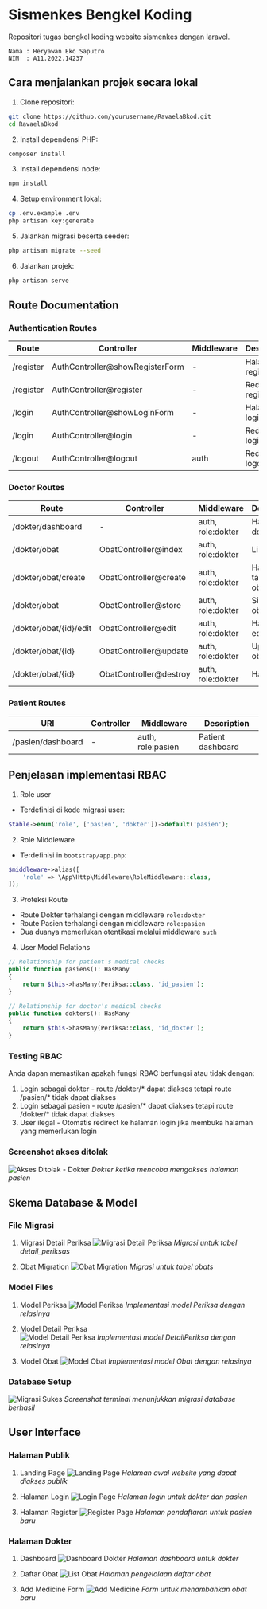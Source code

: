 # Sismenkes Bengkel Koding

Repositori tugas bengkel koding website sismenkes dengan laravel.

```
Nama : Heryawan Eko Saputro
NIM  : A11.2022.14237
```

## Cara menjalankan projek secara lokal

1. Clone repositori:
```bash
git clone https://github.com/yourusername/RavaelaBkod.git
cd RavaelaBkod
```

2. Install dependensi PHP:
```bash
composer install
```

3. Install dependensi node:
```bash
npm install
```

4. Setup environment lokal:
```bash
cp .env.example .env
php artisan key:generate
```

5. Jalankan migrasi beserta seeder:
```bash
php artisan migrate --seed
```

6. Jalankan projek:
```bash
php artisan serve
```

## Route Documentation

### Authentication Routes
| Route | Controller | Middleware | Deskripsi |
|-------|------------|------------|-----------|
| /register | AuthController@showRegisterForm | - | Halaman register |
| /register | AuthController@register | - | Redirect register |
| /login | AuthController@showLoginForm | - | Halaman login |
| /login | AuthController@login | - | Redirect login |
| /logout | AuthController@logout | auth | Redirect logout |

### Doctor Routes
| Route | Controller | Middleware | Description |
|-------|------------|------------|-------------|
| /dokter/dashboard | - | auth, role:dokter | Halaman dokter |
| /dokter/obat | ObatController@index | auth, role:dokter | List obat |
| /dokter/obat/create | ObatController@create | auth, role:dokter | Halaman tambah obat |
| /dokter/obat | ObatController@store | auth, role:dokter | Simpan obat |
| /dokter/obat/{id}/edit | ObatController@edit | auth, role:dokter | Halaman edit obat |
| /dokter/obat/{id} | ObatController@update | auth, role:dokter | Update obat |
| /dokter/obat/{id} | ObatController@destroy | auth, role:dokter | Hapus obat |

### Patient Routes
| URI | Controller | Middleware | Description |
|-----|------------|------------|-------------|
| /pasien/dashboard | - | auth, role:pasien | Patient dashboard |

## Penjelasan implementasi RBAC

1. Role user
- Terdefinisi di kode migrasi user:
```php
$table->enum('role', ['pasien', 'dokter'])->default('pasien');
```

2. Role Middleware
- Terdefinisi in `bootstrap/app.php`:
```php
$middleware->alias([
    'role' => \App\Http\Middleware\RoleMiddleware::class,
]);
```

3. Proteksi Route
- Route Dokter terhalangi dengan middleware `role:dokter`
- Route Pasien terhalangi dengan middleware `role:pasien`
- Dua duanya memerlukan otentikasi melalui middleware `auth`

4. User Model Relations
```php
// Relationship for patient's medical checks
public function pasiens(): HasMany
{
    return $this->hasMany(Periksa::class, 'id_pasien');
}

// Relationship for doctor's medical checks
public function dokters(): HasMany
{
    return $this->hasMany(Periksa::class, 'id_dokter');
}
```

### Testing RBAC

Anda dapan memastikan apakah fungsi RBAC berfungsi atau tidak dengan:
1. Login sebagai dokter - route /dokter/* dapat diakses tetapi route /pasien/* tidak dapat diakses
2. Login sebagai pasien - route /pasien/* dapat diakses tetapi route /dokter/* tidak dapat diakses
3. User ilegal - Otomatis redirect ke halaman login jika membuka halaman yang memerlukan login

### Screenshot akses ditolak

![Akses Ditolak - Dokter](TSS\T1.png)
*Dokter ketika mencoba mengakses halaman pasien*

## Skema Database & Model

### File Migrasi

1. Migrasi Detail Periksa
![Migrasi Detail Periksa](TSS\tgA2.png)
*Migrasi untuk tabel detail_periksas*

2. Obat Migration
![Obat Migration](TSS\tgA1.png)
*Migrasi untuk tabel obats*

### Model Files

1. Model Periksa
![Model Periksa](TSS\tgA3.png)
*Implementasi model Periksa dengan relasinya*

2. Model Detail Periksa  
![Model Detail Periksa](TSS\tgA4.png)
*Implementasi model DetailPeriksa dengan relasinya*

3. Model Obat
![Model Obat](TSS\tgA5.png)
*Implementasi model Obat dengan relasinya*

### Database Setup

![Migrasi Sukes](TSS\tgA7.png)
*Screenshot terminal menunjukkan migrasi database berhasil*

## User Interface

### Halaman Publik
1. Landing Page
![Landing Page](TSS\T2.png)
*Halaman awal website yang dapat diakses publik*

2. Halaman Login
![Login Page](TSS\T3.png) 
*Halaman login untuk dokter dan pasien*

3. Halaman Register 
![Register Page](TSS\T4.png)
*Halaman pendaftaran untuk pasien baru*

### Halaman Dokter
1. Dashboard
![Dashboard Dokter](TSS\T5.png)
*Halaman dashboard untuk dokter*

3. Daftar Obat
![List Obat](TSS\T6.png)
*Halaman pengelolaan daftar obat*

4. Add Medicine Form
![Add Medicine](TSS\T7.png) 
*Form untuk menambahkan obat baru*
